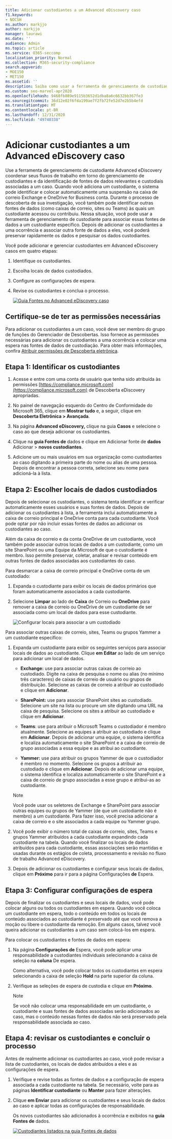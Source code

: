 ```yaml
---
title: Adicionar custodiantes a um Advanced eDiscovery caso
f1.keywords:
- NOCSH
ms.author: markjjo
author: markjjo
manager: laurawi
ms.date: ''
audience: Admin
ms.topic: article
ms.service: O365-seccomp
localization_priority: Normal
ms.collection: M365-security-compliance
search.appverid:
- MOE150
- MET150
ms.assetid: ''
description: Saiba como usar a ferramenta de gerenciamento de custodiante Advanced eDiscovery coordenar seus fluxos de trabalho e identificar fontes de dados relevantes em um caso.
ms.custom: seo-marvel-apr2020
ms.openlocfilehash: 9468fb889e9115b3652d1dba8a6c6632bb367fe3
ms.sourcegitcommit: 36d12e02f6fda199ae7f2fb72fe52d7e2b5b4efd
ms.translationtype: MT
ms.contentlocale: pt-BR
ms.lasthandoff: 12/31/2020
ms.locfileid: "49740338"
---
```

# <a name="add-custodians-to-an-advanced-ediscovery-case"></a>Adicionar custodiantes a um Advanced eDiscovery caso

Use a ferramenta de gerenciamento de custodiante Advanced eDiscovery coordenar seus fluxos de trabalho em torno do gerenciamento de custodiantes e da identificação de fontes de dados relevantes e custodiais associadas a um caso. Quando você adiciona um custodiante, o sistema pode identificar e colocar automaticamente uma suspensão na caixa de correio Exchange e OneDrive for Business conta. Durante o processo de descoberta de sua investigação, você também pode identificar outras fontes de dados (como caixas de correio, sites ou Teams) às quais um custodiante acessou ou contribuiu. Nessa situação, você pode usar a ferramenta de gerenciamento de custodiante para associar essas fontes de dados a um custodiante específico. Depois de adicionar os custodiantes a uma ocorrência e associar outra fonte de dados a eles, você poderá preservar rapidamente os dados e pesquisar os dados custodiantes.

Você pode adicionar e gerenciar custodiantes em Advanced eDiscovery casos em quatro etapas:

1. Identifique os custodiantes.

2. Escolha locais de dados custodiados.

3. Configure as configurações de espera.

4. Revise os custodiantes e conclua o processo.

   [![Guia Fontes no Advanced eDiscovery caso ](../media/AeD-Sources-Tab.png)](../media/AeD-Sources-Tab.png#lightbox)

## <a name="make-sure-you-have-the-necessary-permissions"></a>Certifique-se de ter as permissões necessárias

Para adicionar os custodiantes a um caso, você deve ser membro do grupo de funções do Gerenciador de Descobertas. Isso fornece as permissões necessárias para adicionar os custodiantes a uma ocorrência e colocar uma espera nas fontes de dados de custodiação. Para obter mais informações, confira [Atribuir permissões de Descoberta eletrônica](get-started-with-advanced-ediscovery.md#step-2-assign-ediscovery-permissions).

## <a name="step-1-identify-custodians"></a>Etapa 1: Identificar os custodiantes

1. Acesse e entre com uma conta de usuário que tenha sido atribuída às permissões [https://compliance.microsoft.com](https://compliance.microsoft.com) de Descoberta eDiscovery apropriadas.

2. No painel de navegação esquerdo do Centro de Conformidade do Microsoft 365, clique em **Mostrar tudo** e, a seguir, clique em **Descoberta Eletrônica > Avançada**.

3. Na página **Advanced eDiscovery,** clique na guia **Casos** e selecione o caso ao que deseja adicionar os custodiantes.

4. Clique na **guia Fontes de** dados e clique em Adicionar fonte de **dados** Adicionar  >  **novos custodiantes**.

5. Adicione um ou mais usuários em sua organização como custodiantes ao caso digitando a primeira parte do nome ou alias de uma pessoa. Depois de encontrar a pessoa correta, selecione seu nome para adicioná-la à lista.

## <a name="step-2-choose-custodian-data-locations"></a>Etapa 2: Escolher locais de dados custodiados

Depois de selecionar os custodiantes, o sistema tenta identificar e verificar automaticamente esses usuários e suas fontes de dados. Depois de adicionar os custodiantes à lista, a ferramenta inclui automaticamente a caixa de correio principal e OneDrive conta para cada custodiante. Você pode optar por não incluir essas fontes de dados ao adicionar os custodiantes ao caso.

Além da caixa de correio e da conta OneDrive de um custodiante, você também pode associar outros locais de dados a um custodiante, como um site SharePoint ou uma Equipe da Microsoft de que o custodiante é membro. Isso permite preservar, coletar, analisar e revisar conteúdo em outras fontes de dados associadas aos custodiantes do caso.

Para desmarcar a caixa de correio principal e OneDrive conta de um custodiado:

1. Expanda o custodiante para exibir os locais de dados primários que foram automaticamente associados a cada custodiante.

2. Selecione **Limpar** ao lado de **Caixa** de Correio ou **OneDrive** para remover a caixa de correio ou OneDrive de um custodiante de ser associada como um local de dados para esse custodiante.

   ![Configurar locais para associar a um custodiado](../media/ConfigureCustodianLocations.png)

Para associar outras caixas de correio, sites, Teams ou grupos Yammer a um custodiante específico:

1. Expanda um custodiante para exibir os seguintes serviços para associar locais de dados ao custodiante. Clique **em Editar** ao lado de um serviço para adicionar um local de dados.

   - **Exchange:** use para associar outras caixas de correio ao custodiado. Digite na caixa de pesquisa o nome ou alias (no mínimo três caracteres) de caixas de correio de usuário ou grupos de distribuição. Selecione as caixas de correio a atribuir ao custodiado e clique em **Adicionar**.

   - **SharePoint:** use para associar SharePoint sites ao custodiado. Selecione um site na lista ou procure um site digitando uma URL na caixa de pesquisa. Selecione os sites a atribuir ao custodiado e clique em **Adicionar**.

   - **Teams**: use para atribuir o Microsoft Teams o custodiador é membro atualmente. Selecione as equipes a atribuir ao custodiado e clique em **Adicionar**. Depois de adicionar uma equipe, o sistema identifica e localiza automaticamente o site SharePoint e a caixa de correio de grupo associadas a essa equipe e as atribui ao custodiante.

   - **Yammer:** use para atribuir os grupos Yammer de que o custodiador é membro no momento. Selecione os grupos a atribuir ao custodiado e clique em **Adicionar**. Depois de adicionar uma equipe, o sistema identifica e localiza automaticamente o site SharePoint e a caixa de correio de grupo associadas a esse grupo e atribui-as ao custodiante.

   > [!NOTE]
   > Você pode  usar os seletores de Exchange e SharePoint para associar outras equipes ou grupos de Yammer (de que um custodiante não é membro) a um custodiante.  Para fazer isso, você precisa adicionar a caixa de correio e o site associados a cada equipe ou Yammer grupo.

2. Você pode exibir o número total de caixas de correio, sites, Teams e grupos Yammer atribuídos a cada custodiante expandindo cada custodiante na tabela. Quando você finalizar os locais de dados atribuídos para cada custodiante, essas associações serão mantidas e usadas durante os estágios de coleta, processamento e revisão no fluxo de trabalho Advanced eDiscovery.

3. Depois de adicionar os custodiantes e configurar seus locais de dados, clique em **Próximo** para ir para a página Configurações **de** Espera.  

## <a name="step-3-configure-hold-settings"></a>Etapa 3: Configurar configurações de espera

 Depois de finalizar os custodiantes e seus locais de dados, você pode colocar alguns ou todos os custodiantes em espera. Quando você coloca um custodiante em espera, todo o conteúdo em todos os locais de conteúdo associados ao custodiante é preservado até que você remova a moção ou libere o custodiante da remoção. Em alguns casos, talvez você queira adicionar os custodiantes a um caso sem colocá-los em espera.

Para colocar os custodiantes e fontes de dados em espera:

1. Na página **Configurações de** Espera, você pode aplicar uma responsabilidade a custodiantes individuais selecionando a caixa de seleção na **coluna** De espera.

   Como alternativa, você pode colocar todos os custodiantes em espera selecionando a caixa de seleção **Hold** na parte superior da coluna.

2. Verifique as seleções de espera de custodia e clique em **Próximo**.

   > [!NOTE]
   > Se você não colocar uma responsabilidade em um custodiante, o custodiante e suas fontes de dados associadas serão adicionados ao caso, mas o conteúdo nessas fontes de dados não será preservado pela responsabilidade associada ao caso.

## <a name="step-4-review-the-custodians-and-complete-the-process"></a>Etapa 4: revisar os custodiantes e concluir o processo

Antes de realmente adicionar os custodiantes ao caso, você pode revisar a lista de custodiantes, os locais de dados atribuídos a eles e as configurações de espera.

1. Verifique e revise todas as fontes de dados e a configuração de espera associada a cada custodiante na tabela. Se necessário, volte para as páginas **Identificar custodiante** ou **Manter** para fazer alterações.

2. Clique **em Enviar** para adicionar os custodiantes e seus locais de dados ao caso e aplicar todas as configurações de responsabilidade.

   Os novos custodiantes são adicionados à ocorrência e exibidos na **guia Fontes de** dados.

   [![Custodiantes listados na guia Fontes de dados ](../media/DataSourcesTab.png)](../media/DataSourcesTab.png#lightbox)
